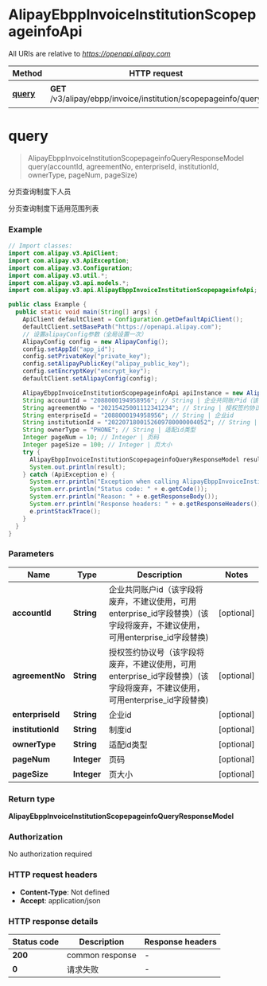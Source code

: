 # AlipayEbppInvoiceInstitutionScopepageinfoApi

All URIs are relative to *https://openapi.alipay.com*

| Method | HTTP request | Description |
|------------- | ------------- | -------------|
| [**query**](AlipayEbppInvoiceInstitutionScopepageinfoApi.md#query) | **GET** /v3/alipay/ebpp/invoice/institution/scopepageinfo/query | 分页查询制度下人员 |


<a name="query"></a>
# **query**
> AlipayEbppInvoiceInstitutionScopepageinfoQueryResponseModel query(accountId, agreementNo, enterpriseId, institutionId, ownerType, pageNum, pageSize)

分页查询制度下人员

分页查询制度下适用范围列表

### Example
```java
// Import classes:
import com.alipay.v3.ApiClient;
import com.alipay.v3.ApiException;
import com.alipay.v3.Configuration;
import com.alipay.v3.util.*;
import com.alipay.v3.api.models.*;
import com.alipay.v3.api.AlipayEbppInvoiceInstitutionScopepageinfoApi;

public class Example {
  public static void main(String[] args) {
    ApiClient defaultClient = Configuration.getDefaultApiClient();
    defaultClient.setBasePath("https://openapi.alipay.com");
    // 设置alipayConfig参数（全局设置一次）
    AlipayConfig config = new AlipayConfig();
    config.setAppId("app_id");
    config.setPrivateKey("private_key");
    config.setAlipayPublicKey("alipay_public_key");
    config.setEncryptKey("encrypt_key");
    defaultClient.setAlipayConfig(config);

    AlipayEbppInvoiceInstitutionScopepageinfoApi apiInstance = new AlipayEbppInvoiceInstitutionScopepageinfoApi(defaultClient);
    String accountId = "2088000194958956"; // String | 企业共同账户id（该字段将废弃，不建议使用，可用enterprise_id字段替换）(该字段将废弃，不建议使用，可用enterprise_id字段替换)
    String agreementNo = "20215425001112341234"; // String | 授权签约协议号（该字段将废弃，不建议使用，可用enterprise_id字段替换）(该字段将废弃，不建议使用，可用enterprise_id字段替换)
    String enterpriseId = "2088000194958956"; // String | 企业id
    String institutionId = "2022071800152609780000004052"; // String | 制度id
    String ownerType = "PHONE"; // String | 适配id类型
    Integer pageNum = 10; // Integer | 页码
    Integer pageSize = 100; // Integer | 页大小
    try {
      AlipayEbppInvoiceInstitutionScopepageinfoQueryResponseModel result = apiInstance.query(accountId, agreementNo, enterpriseId, institutionId, ownerType, pageNum, pageSize);
      System.out.println(result);
    } catch (ApiException e) {
      System.err.println("Exception when calling AlipayEbppInvoiceInstitutionScopepageinfoApi#query");
      System.err.println("Status code: " + e.getCode());
      System.err.println("Reason: " + e.getResponseBody());
      System.err.println("Response headers: " + e.getResponseHeaders());
      e.printStackTrace();
    }
  }
}
```

### Parameters

| Name | Type | Description  | Notes |
|------------- | ------------- | ------------- | -------------|
| **accountId** | **String**| 企业共同账户id（该字段将废弃，不建议使用，可用enterprise_id字段替换）(该字段将废弃，不建议使用，可用enterprise_id字段替换) | [optional] |
| **agreementNo** | **String**| 授权签约协议号（该字段将废弃，不建议使用，可用enterprise_id字段替换）(该字段将废弃，不建议使用，可用enterprise_id字段替换) | [optional] |
| **enterpriseId** | **String**| 企业id | [optional] |
| **institutionId** | **String**| 制度id | [optional] |
| **ownerType** | **String**| 适配id类型 | [optional] |
| **pageNum** | **Integer**| 页码 | [optional] |
| **pageSize** | **Integer**| 页大小 | [optional] |

### Return type

**AlipayEbppInvoiceInstitutionScopepageinfoQueryResponseModel**

### Authorization

No authorization required

### HTTP request headers

 - **Content-Type**: Not defined
 - **Accept**: application/json

### HTTP response details
| Status code | Description | Response headers |
|-------------|-------------|------------------|
| **200** | common response |  -  |
| **0** | 请求失败 |  -  |

